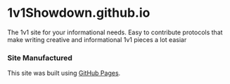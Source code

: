 # 1v1Showdown.github.io

The 1v1 site for your informational needs. Easy to contribute protocols that make writing creative and informational 1v1 pieces a lot easiar


### Site Manufactured 
This site was built using [GitHub Pages](https://pages.github.com/).